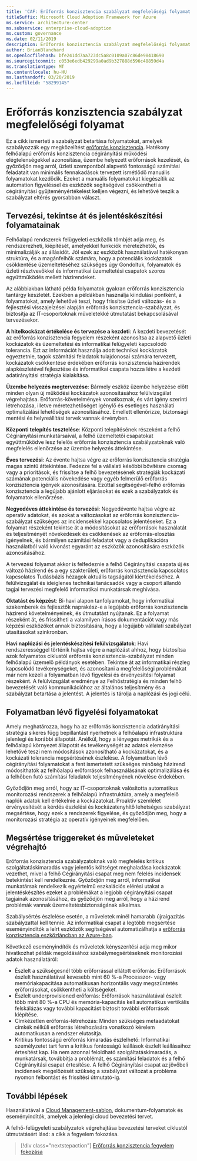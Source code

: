 ```yaml
---
title: 'CAF: Erőforrás konzisztencia szabályzat megfelelőségi folyamat'
titleSuffix: Microsoft Cloud Adoption Framework for Azure
ms.service: architecture-center
ms.subservice: enterprise-cloud-adoption
ms.custom: governance
ms.date: 02/11/2019
description: Erőforrás konzisztencia szabályzat megfelelőségi folyamat
author: BrianBlanchard
ms.openlocfilehash: bfe241dd7aa723dc5a8c0109a07c86de98418690
ms.sourcegitcommit: c053e6edb429299a0ad9b327888d596c48859d4a
ms.translationtype: MT
ms.contentlocale: hu-HU
ms.lasthandoff: 03/20/2019
ms.locfileid: "58299145"
---
```

# <a name="resource-consistency-policy-compliance-processes"></a>Erőforrás konzisztencia szabályzat megfelelőségi folyamat

Ez a cikk ismerteti a szabályzat betartása folyamatokat, amelyek szabályozzák egy megközelítést [erőforrás konzisztencia](./overview.md). Hatékony felhőalapú erőforrás konzisztencia cégirányítási működési elégtelenségekkel azonosítása, üzembe helyezett erőforrások kezelését, és győződjön meg arról, üzleti szempontból alapvető fontosságú számítási feladatait van minimális fennakadások tervezett ismétlődő manuális folyamatokat kezdődik. Ezeket a manuális folyamatokat kiegészítik az automation figyeléssel és eszközök segítségével csökkentheti a cégirányítási gyűjteményértékelést kelljen végezni, és lehetővé teszik a szabályzat eltérés gyorsabban választ.

## <a name="planning-review-and-reporting-processes"></a>Tervezési, tekintse át és jelentéskészítési folyamatainak

Felhőalapú rendszerek felügyeleti eszközök tömbjét adja meg, és rendszerezheti, kiépítését, amelyekkel funkciók méretezhetők, és minimalizálják az állásidőt. Jól ezek az eszközök használatával hatékonyan struktúra, és a magánfelhők számára, hogy a potenciális kockázatok csökkentése üzemeltetéséhez szükséges úgy Gondoltuk, folyamatok és üzleti résztvevőkkel és informatikai üzemeltetési csapatok szoros együttműködés mellett házirendeket.

Az alábbiakban látható példa folyamatok gyakran erőforrás konzisztencia tantárgy készletét. Ezekben a példákban használja kiindulási pontként, a folyamatokat, amely lehetővé teszi, hogy frissítse üzleti változás- és a fejlesztési visszajelzései alapján erőforrás konzisztencia-szabályzat, és biztosítja az IT-csoportoknak műveletekké útmutatást bekapcsolásával tervezésekor.

**A hitelkockázat értékelése és tervezése a kezdeti**: A kezdeti bevezetését az erőforrás konzisztencia fegyelem részeként azonosítsa az alapvető üzleti kockázatok és üzemeltetési és informatikai felügyeleti kapcsolódó tolerancia. Ezt az információt használja adott technikai kockázatok egyeztetnie, tagok számítási feladatok tulajdonosai számára tervezett, kockázatok csökkentése érdekében erőforrás konzisztencia házirendek alapkészletével fejlesztése és informatikai csapata hozza létre a kezdeti adatirányítási stratégia kialakítása.

**Üzembe helyezés megtervezése**: Bármely eszköz üzembe helyezése előtt minden olyan új működési kockázatok azonosításához felülvizsgálat végrehajtása. Erőforrás-követelmények vonatkoznak, és várt igény szerinti létrehozása, illetve méretezhetőséget igénylő és esetleges használati optimalizálási lehetőségek azonosításához. Emellett ellenőrizze, biztonsági mentési és helyreállítási tervek vannak érvényben.

**Központi telepítés tesztelése**: Központi telepítésének részeként a felhő Cégirányítási munkatársaival, a felhő üzemeltetői csapatokat együttműködve lesz felelős erőforrás konzisztencia szabályzatoknak való megfelelés ellenőrzése az üzembe helyezés áttekintése.

**Éves tervezési**: Az évente hajtsa végre az erőforrás konzisztencia stratégia magas szintű áttekintése. Fedezze fel a vállalati későbbi bővítésre csomag vagy a prioritások, és frissítse a felhő bevezetésének stratégiák kockázati számának potenciális növekedése vagy egyéb felmerülő erőforrás konzisztencia igények azonosítására. Ezúttal segítségével-felhő erőforrás konzisztencia a legújabb ajánlott eljárásokat és ezek a szabályzatok és folyamatok ellenőrzése.

**Negyedéves áttekintése és tervezési**: Negyedévente hajtsa végre az operatív adatokat, és azokat a változásokat az erőforrás konzisztencia-szabályzat szükséges az incidensekkel kapcsolatos jelentéseket. Ez a folyamat részeként tekintse át a módosításokat az erőforrások használatát és teljesítményét növekedések és csökkenések az erőforrás-elosztás igényelnek, és bármilyen számítási feladatot vagy a deduplikációra használatból való kivonást egyaránt az eszközök azonosítására eszközök azonosításához.

A tervezési folyamat akkor is felfedeznie a felhő Cégirányítási csapata új és változó házirend és a egy szakterületi, erőforrás konzisztencia kapcsolatos kapcsolatos Tudásbázis hézagok aktuális tagságától kiértékeléséhez. A felülvizsgálat és ideiglenes technikai tanácsadók vagy a csoport állandó tagjai tervezési megfelelő informatikai munkatársak meghívása.

**Oktatást és képzést**: Bi-havi alapon tanfolyamokat, hogy informatikai szakemberek és fejlesztők naprakész-e a legújabb erőforrás konzisztencia házirend követelményeinek, és útmutatást nyújtanak. Ez a folyamat részeként át, és frissítheti a valamilyen írásos dokumentációt vagy más képzési eszközöket annak biztosítására, hogy a legújabb vállalati szabályzat utasításokat szinkronban.

**Havi naplózási és jelentéskészítési felülvizsgálatok**: Havi rendszerességgel történik hajtsa végre a naplózást ahhoz, hogy biztosítsa azok folyamatos ciklustól erőforrás konzisztencia-szabályzat minden felhőalapú üzemelő példányok esetében. Tekintse át az informatikai részleg kapcsolódó tevékenységeket, és azonosítani a megfelelőségi problémákat már nem kezeli a folyamatban lévő figyelési és érvényesítési folyamat részeként. A felülvizsgálat eredménye az Felhőstratégia és minden felhő bevezetését való kommunikációhoz az általános teljesítmény és a szabályzat betartása a jelentést. A jelentés is tárolja a naplózási és jogi célú.

## <a name="ongoing-monitoring-processes"></a>Folyamatban lévő figyelési folyamatokat

Amely meghatározza, hogy ha az erőforrás konzisztencia adatirányítási stratégia sikeres függ bepillantást nyerhetnek a felhőalapú infrastruktúra jelenlegi és korábbi állapotát. Anélkül, hogy a lényeges metrikák és a felhőalapú környezet állapotát és tevékenységét az adatok elemzése lehetővé teszi nem módosítások azonosítható a kockázatokat, és a kockázati tolerancia megsértésének észlelése. A folyamatban lévő cégirányítási folyamatokat a fent ismertetett szükséges minőség házirend módosíthatók az felhőalapú erőforrások felhasználásának optimalizálása és a felhőben futó számítási feladatok teljesítményének növelése érdekében.

Győződjön meg arról, hogy az IT-csoportoknak valósította automatikus monitorozási rendszerek a felhőalapú infrastruktúra, amely a megfelelő naplók adatok kell értékelnie a kockázatokat. Proaktív szemlélet érvényesítését a kérdés észlelési és kockázatenyhítő lehetséges szabályzat megsértése, hogy ezek a rendszerek figyelése, és győződjön meg, hogy a monitorozási stratégia az operatív igényeinek megfelelően.

## <a name="violation-triggers-and-enforcement-actions"></a>Megsértése triggereket és műveleteket végrehajtó

Erőforrás konzisztencia szabályzatoknak való megfelelés kritikus szolgáltatáskimaradás vagy jelentős költséget meghaladása kockázatok vezethet, mivel a felhő Cégirányítási csapat meg nem felelés incidensek betekintést kell rendelkeznie. Győződjön meg arról, informatikai munkatársak rendelkezik egyértelmű eszkalációs elérési utakat a jelentéskészítés ezeket a problémákat a legjobb cégirányítási csapat tagjainak azonosításához, és győződjön meg arról, hogy a házirend problémák vannak üzemeltetésbiztonságának alkalmas.  

Szabálysértés észlelése esetén, a műveletek minél hamarabb újraigazítás szabályzattal kell tennie. Az informatikai csapat a legtöbb megsértése eseményindítók a leírt eszközök segítségével automatizálhatja a [erőforrás konzisztencia eszközláncban az Azure-ban](toolchain.md).

Következő eseményindítók és műveletek kényszerítési adja meg mikor hivatkozhat példák megoldásához szabálymegsértéseknek monitorozási adatok használatáról:

- Észlelt a szükségesnél több erőforrással ellátott erőforrás: Erőforrások észlelt használatával kevesebb mint 60 %-a Processzor- vagy memóriakapacitása automatikusan horizontális vagy megszüntetés erőforrásokat, csökkentheti a költségeket.
- Észlelt underprovisioned erőforrás: Erőforrások használatával észlelt több mint 80 %-a CPU és memória-kapacitás kell automatikus vertikális felskálázás vagy további kapacitást biztosít további erőforrások kiépítése.
- Címkézetlen erőforrás-létrehozás: Minden szükséges metaadatokat címkék nélküli erőforrás létrehozására vonatkozó kérelem automatikusan a rendszer elutasítja.
- Kritikus fontosságú erőforrás kimaradás észlelhető: Informatikai személyzetet tart fenn a kritikus fontosságú leállások észlelt leállásaihoz értesítést kap. Ha nem azonnal feloldható szolgáltatáskimaradás, a munkatársak, továbbítja a problémát, és számítási feladatok és a felhő Cégirányítási csapat értesítése. A felhő Cégirányítási csapat az jövőbeli incidensek megelőzését szükség a szabályzat változat a probléma nyomon felbontást és frissítési útmutató-ig.

## <a name="next-steps"></a>További lépések

Használatával a [Cloud Management-sablon](./template.md), dokumentum-folyamatok és eseményindítók, amelyek a jelenlegi cloud bevezetési tervet.

A felhő-felügyeleti szabályzatok végrehajtása bevezetési terveket ciklustól útmutatásért lásd: a cikk a fegyelem fokozása.

> [!div class="nextstepaction"]
> [Erőforrás konzisztencia fegyelem fokozása](./discipline-improvement.md)
